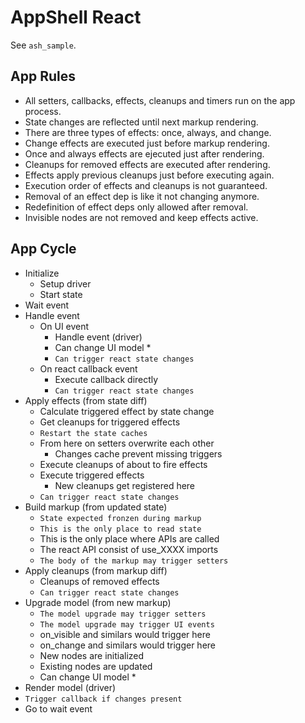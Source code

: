 # AppShell React

See `ash_sample`.

## App Rules

- All setters, callbacks, effects, cleanups and timers run
on the app process.
- State changes are reflected until next markup rendering.
- There are three types of effects: once, always, and change.
- Change effects are executed just before markup rendering.
- Once and always effects are ejecuted just after rendering.
- Cleanups for removed effects are executed after rendering.
- Effects apply previous cleanups just before executing again.
- Execution order of effects and cleanups is not guaranteed.
- Removal of an effect dep is like it not changing anymore.
- Redefinition of effect deps only allowed after removal.
- Invisible nodes are not removed and keep effects active.

## App Cycle

- Initialize
  - Setup driver
  - Start state
- Wait event
- Handle event
  - On UI event
    - Handle event (driver)
    - Can change UI model *
    - `Can trigger react state changes`
  - On react callback event
    - Execute callback directly
    - `Can trigger react state changes`
- Apply effects (from state diff)
  - Calculate triggered effect by state change
  - Get cleanups for triggered effects
  - `Restart the state caches`
  - From here on setters overwrite each other
    - Changes cache prevent missing triggers
  - Execute cleanups of about to fire effects
  - Execute triggered effects
    - New cleanups get registered here
  - `Can trigger react state changes`
- Build markup (from updated state)
  - `State expected fronzen during markup`
  - `This is the only place to read state`
  - This is the only place where APIs are called
  - The react API consist of use_XXXX imports
  - `The body of the markup may trigger setters`
- Apply cleanups (from markup diff)
  - Cleanups of removed effects
  - `Can trigger react state changes`
- Upgrade model (from new markup)
  - `The model upgrade may trigger setters`
  - `The model upgrade may trigger UI events`
  - on_visible and similars would trigger here
  - on_change and similars would trigger here
  - New nodes are initialized
  - Existing nodes are updated
  - Can change UI model *
- Render model (driver)
- `Trigger callback if changes present`
- Go to wait event

